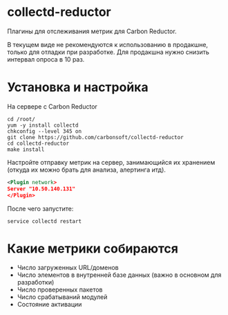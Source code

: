 # collectd-reductor

Плагины для отслеживания метрик для Carbon Reductor.

В текущем виде не рекомендуются к использованию в продакшне, только для отладки при разработке. Для продакшна нужно снизить интервал опроса в 10 раз.

# Установка и настройка

На сервере с Carbon Reductor

``` shell
cd /root/
yum -y install collectd
chkconfig --level 345 on
git clone https://github.com/carbonsoft/collectd-reductor
cd collectd-reductor
make install
```

Настройте отправку метрик на сервер, занимающийся их хранением (откуда их можно брать для анализа, алертинга итд).

``` xml
<Plugin network>
Server "10.50.140.131"
</Plugin>
```

После чего запустите:
```
service collectd restart
```

# Какие метрики собираются

- Число загруженных URL/доменов
- Число элементов в внутренней базе данных (важно в основном для разработки)
- Число проверенных пакетов
- Число срабатываний модулей
- Состояние активации
